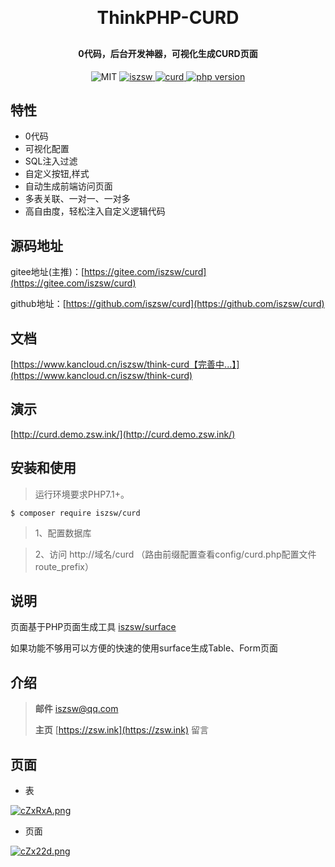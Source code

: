 <h1 align="center" style="margin: 30px 0 30px; font-weight: bold;">ThinkPHP-CURD</h1>
<h4 align="center">0代码，后台开发神器，可视化生成CURD页面</h4>
<p align="center">
    <img src="https://img.shields.io/badge/License-MIT-yellow.svg" alt="MIT" />
  <a href="https://github.com/iszsw">
    <img src="https://img.shields.io/badge/Author-iszsw-blue.svg" alt="iszsw" />
  </a>
  <a href="https://packagist.org/packages/iszsw/curd">
    <img src="https://img.shields.io/packagist/v/iszsw/curd.svg" alt="curd" />
  </a>
  <a href="https://packagist.org/packages/iszsw/curd">
    <img src="https://img.shields.io/packagist/php-v/iszsw/curd.svg" alt="php version" />
  </a>
</p>

## 特性

- 0代码
- 可视化配置
- SQL注入过滤
- 自定义按钮,样式
- 自动生成前端访问页面
- 多表关联、一对一、一对多
- 高自由度，轻松注入自定义逻辑代码

## 源码地址

gitee地址(主推)：[https://gitee.com/iszsw/curd](https://gitee.com/iszsw/curd)

github地址：[https://github.com/iszsw/curd](https://github.com/iszsw/curd)

## 文档

[https://www.kancloud.cn/iszsw/think-curd【完善中...】](https://www.kancloud.cn/iszsw/think-curd)

## 演示

[http://curd.demo.zsw.ink/](http://curd.demo.zsw.ink/)


## 安装和使用

> 运行环境要求PHP7.1+。

```shell
$ composer require iszsw/curd
```

> 1、配置数据库

> 2、访问 http://域名/curd （路由前缀配置查看config/curd.php配置文件route_prefix）


## 说明

页面基于PHP页面生成工具 [iszsw/surface](https://gitee.com/iszsw/surface) 

如果功能不够用可以方便的快速的使用surface生成Table、Form页面

## 介绍

> **邮件** iszsw@qq.com
>
> **主页**  [https://zsw.ink](https://zsw.ink) 留言

## 页面

- 表

[![cZxRxA.png](https://s4.ax1x.com/2021/12/28/TsTk0e.png)](https://s4.ax1x.com/2021/12/28/TsTk0e.png)


- 页面

[![cZx22d.png](https://z3.ax1x.com/2021/07/03/RRmljI.png)](https://z3.ax1x.com/2021/07/03/RRmljI.png)
